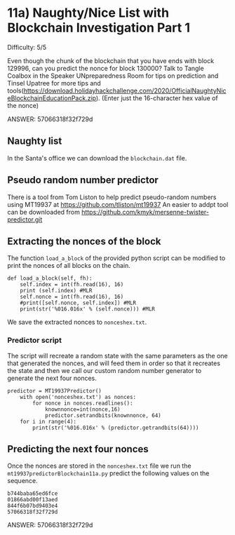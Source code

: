 # 11a) Naughty/Nice List with Blockchain Investigation Part 1
Difficulty: 5/5

Even though the chunk of the blockchain that you have ends with block 129996, can you predict the nonce for block 130000? Talk to Tangle Coalbox in the Speaker UNpreparedness Room for tips on prediction and Tinsel Upatree for more tips and tools(https://download.holidayhackchallenge.com/2020/OfficialNaughtyNiceBlockchainEducationPack.zip). (Enter just the 16-character hex value of the nonce)

ANSWER: 57066318f32f729d

## Naughty list
In  the Santa's office we can download the `blockchain.dat` file.

## Pseudo random number predictor
There is a tool from Tom Liston to help predict pseudo-random numbers using MT19937 at https://github.com/tliston/mt19937
An easier to addpt tool can be downloaded from https://github.com/kmyk/mersenne-twister-predictor.git

## Extracting the nonces of the block
The function `load_a_block` of the provided python script can be modified to print the nonces of all blocks on the chain.
```
def load_a_block(self, fh):
    self.index = int(fh.read(16), 16)
    print (self.index) #MLR
    self.nonce = int(fh.read(16), 16)
    #print([self.nonce, self.index]) #MLR
    print(str('%016.016x' % (self.nonce))) #MLR
```

We save the extracted nonces to `nonceshex.txt`.

### Predictor script
The script will recreate a random state with the same parameters as the one that generated the nonces, and will feed them in order so that it recreates the state and then we call our custom random number generator to generate the next four nonces.
```
predictor = MT19937Predictor()
    with open('nonceshex.txt') as nonces:
        for nonce in nonces.readlines():
            knownnonce=int(nonce,16)
            predictor.setrandbits(knownnonce, 64)
    for i in range(4):
        print(str('%016.016x' % (predictor.getrandbits(64))))
```

## Predicting the next four nonces
Once the nonces are stored in the `nonceshex.txt` file we run the `mt19937predictorBlockchain11a.py` predict the following values on the sequence.
```
b744baba65ed6fce
01866abd00f13aed
844f6b07bd9403e4
57066318f32f729d
```

ANSWER: 57066318f32f729d